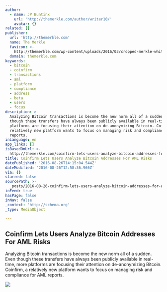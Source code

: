 ```yaml
---
author:
  - name: JP Buntinx
    url: 'http://themerkle.com/author/writer10/'
    avatar: {}
related: []
publisher:
  url: 'http://themerkle.com'
  name: The Merkle
  favicon: >-
    http://themerkle.com/wp-content/uploads/2016/03/cropped-merkle-white-1-192x192.png
  domain: themerkle.com
keywords:
  - bitcoin
  - coinfirm
  - transactions
  - aml
  - platform
  - compliance
  - address
  - beta
  - users
  - focus
description: >-
  Analyzing Bitcoin transactions is become the new norm all of a sudden. Even
  though these transfers have always been publicly available in real-time, more
  platforms are focusing their attention on de-anonymizing Bitcoin. Coinfirm, a
  relatively new platform wants to focus on managing risk and compliance for AML
  reports.
inLanguage: en
app_links: []
isBasedOnUrl: >-
  http://themerkle.com/coinfirm-lets-users-analyze-bitcoin-addresses-for-aml-risks/
title: Coinfirm Lets Users Analyze Bitcoin Addresses For AML Risks
datePublished: '2016-08-26T14:15:04.544Z'
dateModified: '2016-08-26T12:58:36.966Z'
via: {}
starred: false
sourcePath: >-
  _posts/2016-08-26-coinfirm-lets-users-analyze-bitcoin-addresses-for-aml-risks.md
inFeed: true
hasPage: false
inNav: false
_context: 'http://schema.org'
_type: MediaObject

---
```

<article style=""><h1>Coinfirm Lets Users Analyze Bitcoin Addresses For AML Risks</h1><p>Analyzing Bitcoin transactions is become the new norm all of a sudden. Even though these transfers have always been publicly available in real-time, more platforms are focusing their attention on de-anonymizing Bitcoin. Coinfirm, a relatively new platform wants to focus on managing risk and compliance for AML reports.</p><img src="http://themerkle.com/wp-content/uploads/2016/08/shutterstock_396846532.jpg" /></article>